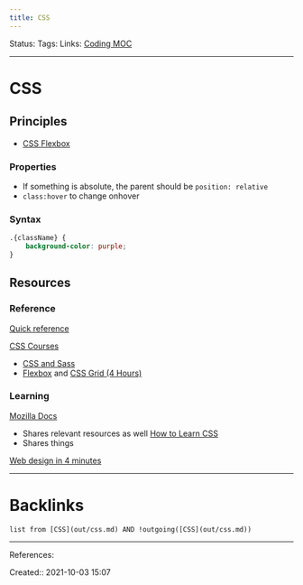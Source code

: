 ```yaml
---
title: CSS
---
```

Status: 
Tags: 
Links: [Coding MOC](out/coding-moc.md)
___
# CSS
## Principles
- [CSS Flexbox](out/css-flexbox.md)
### Properties
- If something is absolute, the parent should be `position: relative`
- `class:hover` to change onhover
### Syntax
```css
.{className} {
	background-color: purple;
}

```
## Resources
### Reference
[Quick reference](http://www.dhs.state.il.us/accessibility/references/css-quick-reference.html)

[CSS Courses](https://lukaszadam.com/blog/best-css-course)
- [CSS and Sass](https://www.udemy.com/course/advanced-css-and-sass/?ranMID=39197&ranEAID=QW%2FmcrnjDEk&ranSiteID=QW_mcrnjDEk-ew8Et3If7J_DnhicHcwaTA&LSNPUBID=QW%2FmcrnjDEk&utm_source=aff-campaign&utm_medium=udemyads)
- [Flexbox](https://flexbox.io/ (20 Videos)) and [CSS Grid (4 Hours)](https://cssgrid.io/)
### Learning
[Mozilla Docs](https://developer.mozilla.org/en-US/docs/Web/CSS)
- Shares relevant resources as well
[How to Learn CSS](https://www.smashingmagazine.com/2019/01/how-to-learn-css/)
- Shares things

[Web design in 4 minutes](https://jgthms.com/web-design-in-4-minutes/#share)

___
# Backlinks
```dataview
list from [CSS](out/css.md) AND !outgoing([CSS](out/css.md))
```
___
References:

Created:: 2021-10-03 15:07
